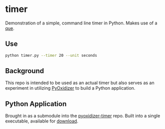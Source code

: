 # timer

Demonstration of a simple, command line timer in Python.  Makes use of a [que](https://docs.python.org/3/library/collections.html#collections.deque).

## Use

```sh
python timer.py --timer 20 --unit seconds
```

## Background

This repo is intended to be used as an actual timer but also serves as an experiment in utilizing [PyOxidizer](https://github.com/indygreg/PyOxidizer) to build a Python application.

## Python Application

Brought in as a submodule into the [pyoxidizer-timer](https://github.com/curtisalexander/pyoxidizer-timer) repo.  Built into a single executable, available for [download](https://github.com/curtisalexander/pyoxidizer-timer/releases).
